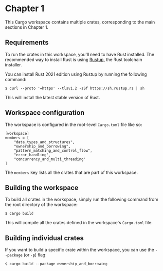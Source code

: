 # Chapter 1

This Cargo workspace contains multiple crates, corresponding to the main sections in Chapter 1. 

## Requirements

To run the crates in this workspace, you'll need to have Rust installed. The recommended way to install Rust is using [Rustup](https://rustup.rs/), the Rust toolchain installer.

You can install Rust 2021 edition using Rustup by running the following command:

```
$ curl --proto '=https' --tlsv1.2 -sSf https://sh.rustup.rs | sh
```

This will install the latest stable version of Rust.

## Workspace configuration
The workspace is configured in the root-level `Cargo.toml` file like so:

```
[workspace]
members = [ 
    "data_types_and_structures",
    "ownership_and_borrowing",
    "pattern_matching_and_control_flow",
    "error_handling", 
    "concurrency_and_multi_threading"
]
```

The `members` key lists all the crates that are part of this workspace. 

## Building the workspace
To build all crates in the workspace, simply run the following command from the root directory of the workspace:

```
$ cargo build
```

This will compile all the crates defined in the workspace's `Cargo.toml` file.

## Building individual crates
If you want to build a specific crate within the workspace, you can use the `--package` (or `-p`) flag:

```
$ cargo build --package ownership_and_borrowing
```

